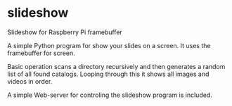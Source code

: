 # slideshow
Slideshow for Raspberry Pi framebuffer

A simple Python program for show your slides on a screen.
It uses the framebuffer for screen.

Basic operation scans a directory recursively and then generates a random list of
all found catalogs. Looping through this it shows all images and videos in order.

A simple Web-server for controling the slideshow program is included.
